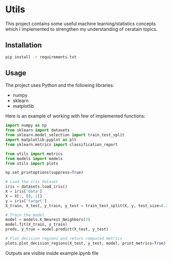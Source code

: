 # Utils

This project contains some useful machine learning/statistics concepts which I implemented to strengthen my understanding of ceratain topics.

## Installation

```bash
pip install -r requirements.txt
```

## Usage

The project uses Python and the following libraries:

- numpy
- sklearn
- matplotlib

Here is an example of working with few of implemented functions:

```python
import numpy as np
from sklearn import datasets
from sklearn.model_selection import train_test_split
import matplotlib.pyplot as plt
from sklearn.metrics import classification_report

from utils import metrics
from models import models
from utils import plots

np.set_printoptions(suppress=True)

# Load the iris dataset
iris = datasets.load_iris()
X = iris['data']
X = X[:, [0, 2]]
y = iris['target']
X_train, X_test, y_train, y_test = train_test_split(X, y, test_size=0.2)

# Train the model
model = models.K_Nearest_Neighbors(3)
model.fit(X_train, y_train)
preds, y_true = model.predict(X_test, y_test)

# Plot decision regions and return computed metrics
plots.plot_decision_regions(X_test, y_test, model, print_metrics=True)
```
Outputs are visible inside example.ipynb file
